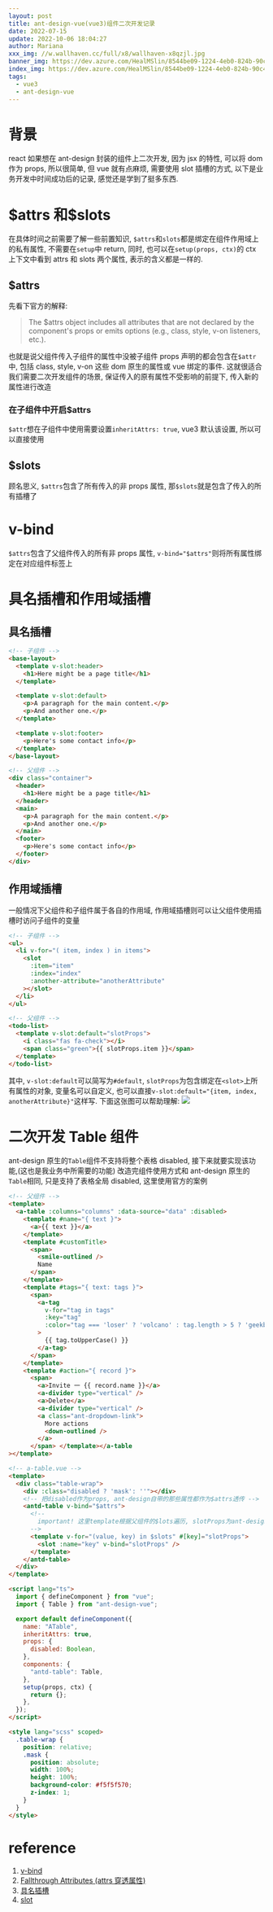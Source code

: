 ```yaml
---
layout: post
title: ant-design-vue(vue3)组件二次开发记录
date: 2022-07-15
update: 2022-10-06 18:04:27
author: Mariana
xxx_img: //w.wallhaven.cc/full/x8/wallhaven-x8qzjl.jpg
banner_img: https://dev.azure.com/HealMSlin/8544be09-1224-4eb0-824b-90c4ec9d49ee/_apis/git/repositories/7a27a721-4c93-4ecf-8258-d5422217b60a/items?path=%2F1665050633859_7533.png&versionDescriptor%5BversionOptions%5D=0&versionDescriptor%5BversionType%5D=0&versionDescriptor%5Bversion%5D=master&resolveLfs=true&%24format=octetStream&api-version=5.0
index_img: https://dev.azure.com/HealMSlin/8544be09-1224-4eb0-824b-90c4ec9d49ee/_apis/git/repositories/7a27a721-4c93-4ecf-8258-d5422217b60a/items?path=%2F1665050633859_7533.png&versionDescriptor%5BversionOptions%5D=0&versionDescriptor%5BversionType%5D=0&versionDescriptor%5Bversion%5D=master&resolveLfs=true&%24format=octetStream&api-version=5.0
tags:
  - vue3
  - ant-design-vue
---
```


# 背景

react 如果想在 ant-design 封装的组件上二次开发, 因为 jsx 的特性, 可以将 dom 作为 props, 所以很简单, 但 vue 就有点麻烦, 需要使用 slot 插槽的方式, 以下是业务开发中时间成功后的记录, 感觉还是学到了挺多东西.

# \$attrs 和\$slots

在具体时间之前需要了解一些前置知识, `$attrs`和`slots`都是绑定在组件作用域上的私有属性, 不需要在`setup`中 return, 同时, 也可以在`setup(props, ctx)`的 ctx 上下文中看到 attrs 和 slots 两个属性, 表示的含义都是一样的.

## \$attrs

先看下官方的解释:

> The $attrs object includes all attributes that are not declared by the component's props or emits options (e.g., class, style, v-on listeners, etc.).

也就是说父组件传入子组件的属性中没被子组件 props 声明的都会包含在`$attr` 中, 包括 class, style, v-on 这些 dom 原生的属性或 vue 绑定的事件.
这就很适合我们需要二次开发组件的场景, 保证传入的原有属性不受影响的前提下, 传入新的属性进行改造

### 在子组件中开启$attrs

`$attr`想在子组件中使用需要设置`inheritAttrs: true`, vue3 默认该设置, 所以可以直接使用

## \$slots

顾名思义, `$attrs`包含了所有传入的非 props 属性, 那`$slots`就是包含了传入的所有插槽了

# v-bind

`$attrs`包含了父组件传入的所有非 props 属性, `v-bind="$attrs"`则将所有属性绑定在对应组件标签上

# 具名插槽和作用域插槽

## 具名插槽

```html
<!-- 子组件 -->
<base-layout>
  <template v-slot:header>
    <h1>Here might be a page title</h1>
  </template>

  <template v-slot:default>
    <p>A paragraph for the main content.</p>
    <p>And another one.</p>
  </template>

  <template v-slot:footer>
    <p>Here's some contact info</p>
  </template>
</base-layout>

<!-- 父组件 -->
<div class="container">
  <header>
    <h1>Here might be a page title</h1>
  </header>
  <main>
    <p>A paragraph for the main content.</p>
    <p>And another one.</p>
  </main>
  <footer>
    <p>Here's some contact info</p>
  </footer>
</div>
```

## 作用域插槽

一般情况下父组件和子组件属于各自的作用域, 作用域插槽则可以让父组件使用插槽时访问子组件的变量

```html
<!-- 子组件 -->
<ul>
  <li v-for="( item, index ) in items">
    <slot
      :item="item"
      :index="index"
      :another-attribute="anotherAttribute"
    ></slot>
  </li>
</ul>

<!-- 父组件 -->
<todo-list>
  <template v-slot:default="slotProps">
    <i class="fas fa-check"></i>
    <span class="green">{{ slotProps.item }}</span>
  </template>
</todo-list>
```

其中, `v-slot:default`可以简写为`#default`, `slotProps`为包含绑定在`<slot>`上所有属性的对象, 变量名可以自定义, 也可以直接`v-slot:default="{item, index, anotherAttribute}"`这样写.
下面这张图可以帮助理解:
![](https://v3.cn.vuejs.org/images/scoped-slot.png)

# 二次开发 Table 组件

ant-design 原生的`Table`组件不支持将整个表格 disabled, 接下来就要实现该功能,(这也是我业务中所需要的功能)
改造完组件使用方式和 ant-design 原生的`Table`相同, 只是支持了表格全局 disabled, 这里使用官方的案例

```html
<!-- 父组件 -->
<template>
  <a-table :columns="columns" :data-source="data" :disabled>
    <template #name="{ text }">
      <a>{{ text }}</a>
    </template>
    <template #customTitle>
      <span>
        <smile-outlined />
        Name
      </span>
    </template>
    <template #tags="{ text: tags }">
      <span>
        <a-tag
          v-for="tag in tags"
          :key="tag"
          :color="tag === 'loser' ? 'volcano' : tag.length > 5 ? 'geekblue' : 'green'"
        >
          {{ tag.toUpperCase() }}
        </a-tag>
      </span>
    </template>
    <template #action="{ record }">
      <span>
        <a>Invite 一 {{ record.name }}</a>
        <a-divider type="vertical" />
        <a>Delete</a>
        <a-divider type="vertical" />
        <a class="ant-dropdown-link">
          More actions
          <down-outlined />
        </a>
      </span> </template></a-table
></template>

<!-- a-table.vue -->
<template>
  <div class="table-wrap">
    <div :class="disabled ? 'mask': ''"></div>
    <!-- 把disabled作为props, ant-design自带的那些属性都作为$attrs透传 -->
    <antd-table v-bind="$attrs">
      <!-- 
        important! 这里template根据父组件的$lots遍历, slotProps为ant-design作用于插槽向外暴露的属性, <slot>则使用v-bind重新将slotProps重新暴露给父组件
      -->
      <template v-for="(value, key) in $slots" #[key]="slotProps">
        <slot :name="key" v-bind="slotProps" />
      </template>
    </antd-table>
  </div>
</template>

<script lang="ts">
  import { defineComponent } from "vue";
  import { Table } from "ant-design-vue";

  export default defineComponent({
    name: "ATable",
    inheritAttrs: true,
    props: {
      disabled: Boolean,
    },
    components: {
      "antd-table": Table,
    },
    setup(props, ctx) {
      return {};
    },
  });
</script>

<style lang="scss" scoped>
  .table-wrap {
    position: relative;
    .mask {
      position: absolute;
      width: 100%;
      height: 100%;
      background-color: #f5f5f570;
      z-index: 1;
    }
  }
</style>
```

# reference

1. [v-bind](https://v3.cn.vuejs.org/api/directives.html#v-bind)
2. [Fallthrough Attributes (attrs 穿透属性)](https://vuejs.org/guide/components/attrs.html)
3. [具名插槽](https://v3.cn.vuejs.org/guide/component-slots.html)
4. [slot](https://vuejs.org/guide/components/slots.html)

